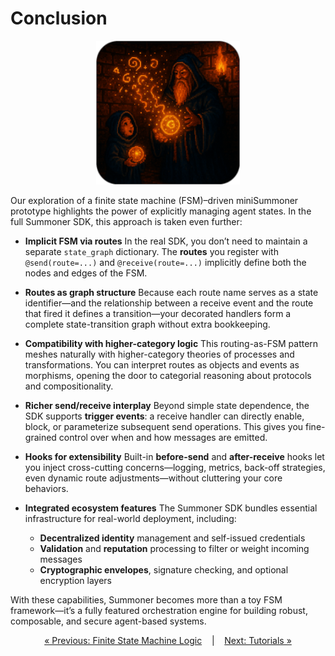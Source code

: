 # Conclusion

<p align="center">
<img width="230px" src="../../assets/img/mini_sdk_conclusion_rounded.png" />
</p>

Our exploration of a finite state machine (FSM)–driven miniSummoner prototype highlights the power of explicitly managing agent states. In the full Summoner SDK, this approach is taken even further:


* **Implicit FSM via routes**
  In the real SDK, you don’t need to maintain a separate `state_graph` dictionary. The **routes** you register with `@send(route=...)` and `@receive(route=...)` implicitly define both the nodes and edges of the FSM.

* **Routes as graph structure**
  Because each route name serves as a state identifier—and the relationship between a receive event and the route that fired it defines a transition—your decorated handlers form a complete state-transition graph without extra bookkeeping.

* **Compatibility with higher-category logic**
  This routing-as-FSM pattern meshes naturally with higher-category theories of processes and transformations. You can interpret routes as objects and events as morphisms, opening the door to categorial reasoning about protocols and compositionality.

* **Richer send/receive interplay**
  Beyond simple state dependence, the SDK supports **trigger events**: a receive handler can directly enable, block, or parameterize subsequent send operations. This gives you fine-grained control over when and how messages are emitted.

* **Hooks for extensibility**
  Built-in **before-send** and **after-receive** hooks let you inject cross-cutting concerns—logging, metrics, back-off strategies, even dynamic route adjustments—without cluttering your core behaviors.

* **Integrated ecosystem features**
  The Summoner SDK bundles essential infrastructure for real-world deployment, including:

  * **Decentralized identity** management and self-issued credentials
  * **Validation** and **reputation** processing to filter or weight incoming messages
  * **Cryptographic envelopes**, signature checking, and optional encryption layers

With these capabilities, Summoner becomes more than a toy FSM framework—it’s a fully featured orchestration engine for building robust, composable, and secure agent-based systems.

<p align="center">
  <a href="mini_fsm_agents.md">&laquo; Previous: Finite State Machine Logic</a> &nbsp;&nbsp;&nbsp;|&nbsp;&nbsp;&nbsp; <a href="../../tutorials/index.md">Next: Tutorials &raquo;</a>
</p>